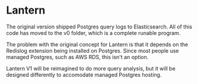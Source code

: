 # Lantern

The original version shipped Postgres query logs to Elasticsearch. All of this code has moved to the v0 folder, which is a complete runable program.

The problem with the original concept for Lantern is that it depends on the Redislog extension being installed on Postgres. Since most people use managed Postgres, such as AWS RDS, this isn't an option.

Lantern V1 will be reimagined to do more query analysis, but it will be designed differently to accomodate managed Postgres hosting. 
